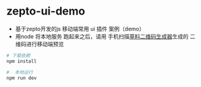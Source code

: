 # zepto-ui-demo

- 基于zepto开发的js 移动端常用 ui 插件 案例（demo）
- 用node 将本地服务 跑起来之后，请用 手机扫描[草料二维码生成器](https://cli.im/)生成的 二维码进行移动端预览
``` bash
# 下载依赖
npm install

#  本地运行
npm run dev
```